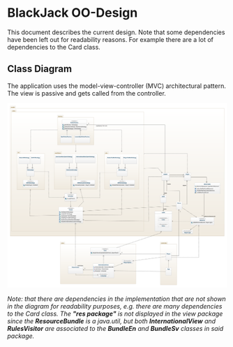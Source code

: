 # BlackJack OO-Design
This document describes the current design. Note that some dependencies have been left out for readability reasons. For example there are a lot of dependencies to the Card class.

## Class Diagram
The application uses the model-view-controller (MVC) architectural pattern. The view is passive and gets called from the controller. 

![class diagram](img/class_diagram_v3.png)

_Note: that there are dependencies in the implementation that are not shown in the diagram for readability purposes, e.g. there are many dependencies to the Card class.
The **"res package"** is not displayed in the view package since the **ResourceBundle** is a java.util, but both **InternationalView** and **RulesVisitor** are associated to the **BundleEn** and **BundleSv** classes in said package._
